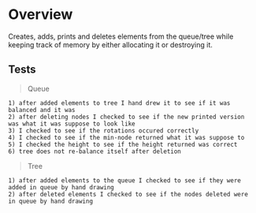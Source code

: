 # Overview

Creates, adds, prints and deletes elements from the queue/tree while keeping track of memory by either allocating it or destroying it.

## Tests

> Queue

    1) after added elements to tree I hand drew it to see if it was balanced and it was
    2) after deleting nodes I checked to see if the new printed version was what it was suppose to look like
    3) I checked to see if the rotations occured correctly
    4) I checked to see if the min-node returned what it was suppose to
    5) I checked the height to see if the height returned was correct
    6) tree does not re-balance itself after deletion

> Tree

    1) after added elements to the queue I checked to see if they were added in queue by hand drawing
    2) after deleted elements I checked to see if the nodes deleted were in queue by hand drawing
